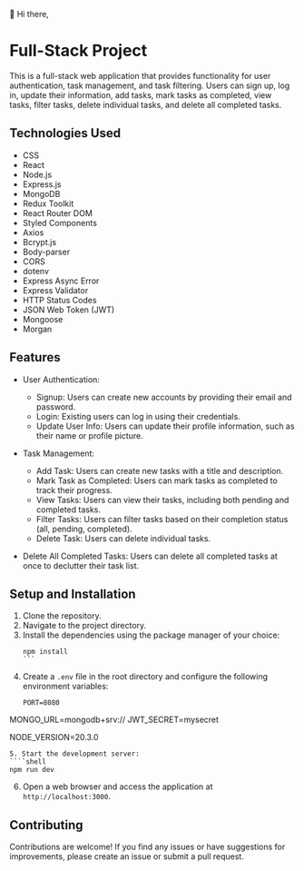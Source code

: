 👋 Hi there, 

 
# Full-Stack Project

This is a full-stack web application that provides functionality for user authentication, task management, and task filtering. Users can sign up, log in, update their information, add tasks, mark tasks as completed, view tasks, filter tasks, delete individual tasks, and delete all completed tasks.

## Technologies Used

- CSS
- React
- Node.js
- Express.js
- MongoDB
- Redux Toolkit
- React Router DOM
- Styled Components
- Axios
- Bcrypt.js
- Body-parser
- CORS
- dotenv
- Express Async Error
- Express Validator
- HTTP Status Codes
- JSON Web Token (JWT)
- Mongoose
- Morgan

## Features

- User Authentication:
  - Signup: Users can create new accounts by providing their email and password.
  - Login: Existing users can log in using their credentials.
  - Update User Info: Users can update their profile information, such as their name or profile picture.

- Task Management:
  - Add Task: Users can create new tasks with a title and description.
  - Mark Task as Completed: Users can mark tasks as completed to track their progress.
  - View Tasks: Users can view their tasks, including both pending and completed tasks.
  - Filter Tasks: Users can filter tasks based on their completion status (all, pending, completed).
  - Delete Task: Users can delete individual tasks.

- Delete All Completed Tasks: Users can delete all completed tasks at once to declutter their task list.

## Setup and Installation

1. Clone the repository.
2. Navigate to the project directory.
3. Install the dependencies using the package manager of your choice:
   ````shell
   npm install
   ```
4. Create a `.env` file in the root directory and configure the following environment variables:
   ````plaintext
   PORT=8080
MONGO_URL=mongodb+srv://
JWT_SECRET=mysecret

NODE_VERSION=20.3.0
   ```
5. Start the development server:
   ````shell
   npm run dev
   ```
6. Open a web browser and access the application at `http://localhost:3000`.

## Contributing

Contributions are welcome! If you find any issues or have suggestions for improvements, please create an issue or submit a pull request.



